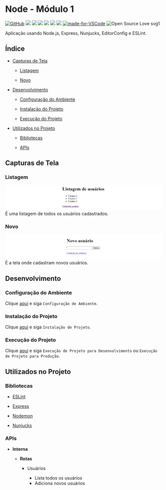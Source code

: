 # Node - Módulo 1

[![GitHub](https://img.shields.io/github/license/mashape/apistatus.svg)](https://github.com/osvaldokalvaitir/node-modulo1/blob/master/LICENSE)
![](https://img.shields.io/github/package-json/v/osvaldokalvaitir/node-modulo1.svg)
![](https://img.shields.io/github/last-commit/osvaldokalvaitir/node-modulo1.svg?color=red)
![](https://img.shields.io/github/languages/top/osvaldokalvaitir/node-modulo1.svg?color=yellow)
![](https://img.shields.io/github/languages/count/osvaldokalvaitir/node-modulo1.svg?color=lightgrey)
![](https://img.shields.io/github/languages/code-size/osvaldokalvaitir/node-modulo1.svg)
![](https://img.shields.io/github/repo-size/osvaldokalvaitir/node-modulo1.svg?color=blueviolet)
[![made-for-VSCode](https://img.shields.io/badge/Made%20for-VSCode-1f425f.svg)](https://code.visualstudio.com/)
![Open Source Love svg1](https://badges.frapsoft.com/os/v1/open-source.svg?v=103)

Aplicação usando Node.js, Express, Nunjucks, EditorConfig e ESLint.

## Índice

- [Capturas de Tela](#capturas-de-tela)

  - [Listagem](#listagem)

  - [Novo](#novo)

- [Desenvolvimento](#desenvolvimento)

  - [Configuração do Ambiente](#configuração-do-ambiente)

  - [Instalação do Projeto](#instalação-do-projeto)

  - [Execução do Projeto](#execução-do-projeto)

- [Utilizados no Projeto](#utilizados-no-projeto)

  - [Bibliotecas](#bibliotecas)

  - [APIs](#apis)

## Capturas de Tela

### Listagem

![List](/.github/assets/list.png)
É uma listagem de todos os usuários cadastrados.

### Novo

![New](/.github/assets/new.png)
É a tela onde cadastram novos usuários.

## Desenvolvimento

### Configuração do Ambiente

Clique [aqui](https://github.com/osvaldokalvaitir/projects-settings/blob/master/README.md) e siga `Configuração de Ambiente`.

### Instalação do Projeto

Clique [aqui](https://github.com/osvaldokalvaitir/projects-settings/blob/master/nodejs/nodejs.md) e siga `Instalação de Projeto`.

### Execução do Projeto

Clique [aqui](https://github.com/osvaldokalvaitir/projects-settings/blob/master/nodejs/nodejs.md) e siga `Execução de Projeto para Desenvolvimento` ou `Execução de Projeto para Produção`.

## Utilizados no Projeto

### Bibliotecas

- [ESLint](https://github.com/osvaldokalvaitir/projects-settings/blob/master/nodejs/libs/eslint.md)

- [Express](https://github.com/osvaldokalvaitir/projects-settings/blob/master/nodejs/libs/express.md)

- [Nodemon](https://github.com/osvaldokalvaitir/projects-settings/blob/master/nodejs/libs/nodemon.md)

- [Nunjucks](https://github.com/osvaldokalvaitir/projects-settings/blob/master/nodejs/libs/nunjucks.md)

### APIs

- **Interna**

  - **Rotas**

    - Usuários

      - Lista todos os usuários
      - Adiciona novos usuários
